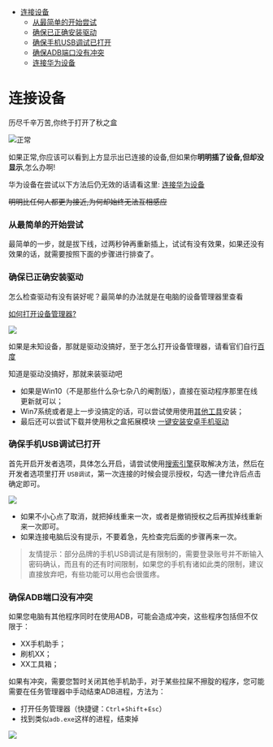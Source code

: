 - [连接设备](#连接设备)
    - [从最简单的开始尝试](#从最简单的开始尝试)
    - [确保已正确安装驱动](#确保已正确安装驱动)
    - [确保手机USB调试已打开](#确保手机USB调试已打开)
    - [确保ADB端口没有冲突](#确保ADB端口没有冲突)
    - [连接华为设备](?md=cnct_huawei.md)



# 连接设备
历尽千辛万苦,你终于打开了秋之盒

![正常](https://s2.ax1x.com/2019/01/10/FXSRFs.png)

如果正常,你应该可以看到上方显示出已连接的设备,但如果你**明明插了设备,但却没显示**,怎么办啊!

华为设备在尝试以下方法后仍无效的话请看这里: [连接华为设备](?md=cnct_huawei.md)

~~明明比任何人都更为接近,为何却始终无法互相感应~~


### 从最简单的开始尝试

最简单的一步，就是拔下线，过两秒钟再重新插上，试试有没有效果，如果还没有效果的话，就需要按照下面的步骤进行排查了。

### 确保已正确安装驱动

怎么检查驱动有没有装好呢？最简单的办法就是在电脑的设备管理器里查看    

[如何打开设备管理器?](https://www.baidu.com/s?wd=打开设备管理器)

![](https://s2.ax1x.com/2019/01/13/FvrCQO.png)

如果是未知设备，那就是驱动没搞好，至于怎么打开设备管理器，请看官们自行[百度](https://www.baidu.com/s?wd=%E8%AE%BE%E5%A4%87%E7%AE%A1%E7%90%86%E5%99%A8%E6%80%8E%E4%B9%88%E6%89%93%E5%BC%80)

知道是驱动没搞好，那就来装驱动吧

- 如果是Win10（不是那些什么杂七杂八的阉割版），直接在驱动程序那里在线更新就可以；
- Win7系统或者是上一步没搞定的话，可以尝试使用使用[其他工具](http://adbdriver.com/)安装；
- 最后还可以尝试下载并使用秋之盒拓展模块 [一键安装安卓手机驱动](/extension/extension.html?j=/_data_/extensions/xdi.json) 

### 确保手机USB调试已打开

首先开启开发者选项，具体怎么开启，请尝试使用[搜索引擎](https://www.baidu.com/s?wd=安卓打开USB调试)获取解决方法，然后在开发者选项里打开 `USB调试`，第一次连接的时候会提示授权，勾选一律允许后点击确定即可。

![](https://s2.ax1x.com/2019/01/13/FvskcT.png)

- 如果不小心点了取消，就把掉线重来一次，或者是撤销授权之后再拔掉线重新来一次即可。
- 如果连接电脑后没有提示，不要着急，先检查完后面的步骤再来一次。

> 友情提示：部分品牌的手机USB调试是有限制的，需要登录账号并不断输入密码确认，而且有的还有时间限制，如果您的手机有诸如此类的限制，建议直接放弃吧，有些功能可以用也会很蛋疼。

### 确保ADB端口没有冲突

如果您电脑有其他程序同时在使用ADB，可能会造成冲突，这些程序包括但不仅限于：

- XX手机助手；
- 刷机XX；
- XX工具箱；

如果有冲突，需要您暂时关闭其他手机助手，对于某些拉屎不擦腚的程序，您可能需要在任务管理器中手动结束ADB进程，方法为：

- 打开任务管理器（快捷键：`Ctrl`+`Shift`+`Esc`）
- 找到类似`adb.exe`这样的进程，结束掉

![](https://s2.ax1x.com/2019/01/13/FvsfCq.png)
